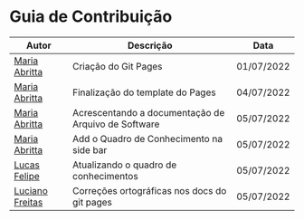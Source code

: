 # Guia de Contribuição

|  Autor | Descrição | Data |
|--|--|--|
| [Maria Abritta](https://github.com/MariaAbritta) | Criação do Git Pages | 01/07/2022|
| [Maria Abritta](https://github.com/MariaAbritta) | Finalização do template do Pages | 04/07/2022|
| [Maria Abritta](https://github.com/MariaAbritta) | Acrescentando a documentação de Arquivo de Software | 05/07/2022|
| [Maria Abritta](https://github.com/MariaAbritta) | Add o Quadro de Conhecimento na side bar | 05/07/2022|
| [Lucas Felipe](https://github.com/lucasfs1007) | Atualizando o quadro de conhecimentos | 05/07/2022|
| [Luciano Freitas](https://github.com/luciano-freitas-melo) | Correções ortográficas nos docs do git pages | 05/07/2022|


